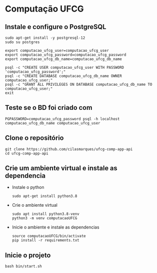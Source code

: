 # Computação UFCG

## Instale e configure o PostgreSQL
```
sudo apt-get install -y postgresql-12
sudo su postgres

export computacao_ufcg_user=computacao_ufcg_user
export computacao_ufcg_password=computacao_ufcg_password
export computacao_ufcg_db_name=computacao_ufcg_db_name

psql -c "CREATE USER computacao_ufcg_user WITH PASSWORD 'computacao_ufcg_password';"
psql -c "CREATE DATABASE computacao_ufcg_db_name OWNER computacao_ufcg_user;"
psql -c "GRANT ALL PRIVILEGES ON DATABASE computacao_ufcg_db_name TO computacao_ufcg_user;"
exit
```

## Teste se o BD foi criado com
```
PGPASSWORD=computacao_ufcg_password psql -h localhost computacao_ufcg_db_name computacao_ufcg_user
```

## Clone o repositório
```
git clone https://github.com/cilasmarques/ufcg-comp-app-api
cd ufcg-comp-app-api
```

## Crie um ambiente virtual e instale as dependencia
* Instale o python
  ```
  sudo apt-get install python3.8
  ```

* Crie o ambiente virtual
  ```
  sudo apt install python3.8-venv
  python3 -m venv computacaoUFCG
  ```

* Inicie o ambiente e instale as dependencias
  ```
  source computacaoUFCG/bin/activate
  pip install -r requirements.txt
  ```

## Inicie o projeto
  ```
  bash bin/start.sh
  ```

